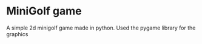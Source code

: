 # MiniGolf game
 A simple 2d minigolf game made in python. 
Used the pygame library for the graphics
